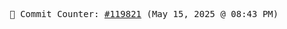 <p align="center">
    <samp>
        📮 Commit Counter: <a href="https://github.com/Javascript-void0/Javascript-void0/commits/main">#119821</a> (May 15, 2025 @ 08:43 PM)
    </samp>
</p>